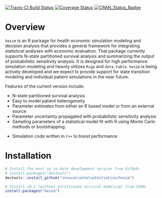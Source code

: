 [![Travis-CI Build Status](https://travis-ci.org/InnovationValueInitiative/hesim.svg?branch=master)](https://travis-ci.org/InnovationValueInitiative/hesim)
[![Coverage Status](https://codecov.io/gh/InnovationValueInitiative/hesim/branch/master/graph/badge.svg)](https://codecov.io/gh/InnovationValueInitiative/hesim)
[![CRAN_Status_Badge](http://www.r-pkg.org/badges/version/hesim)](https://cran.r-project.org/package=hesim)

# Overview
`hesim` is an R package for health economic simulation modeling and decision analysis that provides a general framework for integrating statistical analyses with economic evaluation. That package currently supports N-state partitioned survival analysis and summarizing the output of probabilistic sensitivity analysis. It is designed for high performance simulation modeling and heavily utilizes `Rcpp` and `data.table`. `hesim` is being actively developed and we expect to provide support for state transition modeling and individual patient simulations in the near future.

Features of the current version include:

* N-state partitioned survival analysis
* Easy to model patient heterogeneity 
* Parameter estimates from either an R based model or from an external source
* Parameter uncertainty propagated with probabilistic sensitivity analysis
* Sampling parameters of a statistical model fit with R using Monte Carlo methods or bootstrapping.
<!--- * Separate survival models during period of observed data and for extrapolation. -->
* Simulation code written in `C++` to boost performance

# Installation
```r
# Install the most up to date development version from GitHub:
# install.packages("devtools")
devtools::install_github("innovationValueInitiative/hesim")

# Install v0.1 (without partitioned survival modeling) from CRAN:
install.packages("hesim")


```